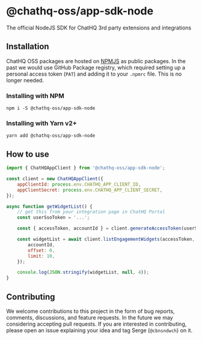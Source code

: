 # @chathq-oss/app-sdk-node

The official NodeJS SDK for ChatHQ 3rd party extensions and integrations

## Installation

ChatHQ OSS packages are hosted on [NPMJS] as public packages. In the past we would use GitHub Package registry, which required setting up a personal access token (`PAT`) and adding it to your `.npmrc` file. This is no longer needed.

### Installing with NPM

```shell
npm i -S @chathq-oss/app-sdk-node
```

### Installing with Yarn v2+

```shell
yarn add @chathq-oss/app-sdk-node
```

## How to use

```javascript
import { ChatHQAppClient } from '@chathq-oss/app-sdk-node';

const client = new ChatHQAppClient({
    appClientId: process.env.CHATHQ_APP_CLIENT_ID,
    appClientSecret: process.env.CHATHQ_APP_CLIENT_SECRET,
});

async function getWidgetList() {
    // get this from your integration page in ChatHQ Portal
    const userSsoToken = '...';

    const { accessToken, accountId } = client.generateAccessToken(userSsoToken);

    const widgetList = await client.listEngagementWidgets(accessToken, {
        accountId,
        offset: 0,
        limit: 10,
    });

    console.log(JSON.stringify(widgetList, null, 4));
}
```

## Contributing

We welcome contributions to this project in the form of bug reports, comments, discussions, and feature requests. In the future we may considering accepting pull requests. If you are interested in contributing, please open an issue explaining your idea and tag Serge (`@cbnsndwch`) on it.

[NPMJS]: https://www.npmjs.com/search?q=%40chathq-oss
